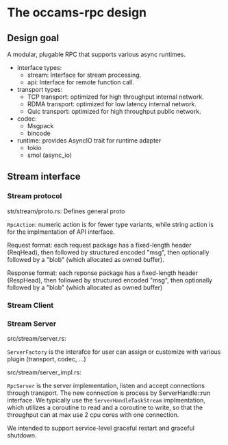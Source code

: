 # The occams-rpc design

## Design goal

A modular, plugable RPC that supports various async runtimes.

* interface types:
  - stream: Interface for stream processing.
  - api: Interface for remote function call.
* transport types:
  - TCP transport: optimized for high throughput internal network.
  - RDMA transport: optimized for low latency internal network.
  - Quic transport: optimized for high throughput public network.
* codec:
  - Msgpack
  - bincode
* runtime: provides AsyncIO trait for runtime adapter
  - tokio
  - smol (async_io)

## Stream interface

### Stream protocol

str/stream/proto.rs: Defines general proto

`RpcAction`: numeric action is for fewer type variants, while string action is for the implmentation of API interface.

Request format: each request package has a fixed-length header (ReqHead), then followed by structured encoded "msg", then optionally followed by a "blob" (which allocated as owned buffer).

Response format: each reponse package has a fixed-length header (RespHead), then followed by structured encoded "msg", then optionally followed by a "blob" (which allocated as owned buffer)

### Stream Client


### Stream Server

src/stream/server.rs:

`ServerFactory` is the interafce for user can assign or customize with various plugin (transport, codec, ...)

src/stream/server_impl.rs:

`RpcServer` is the server implementation, listen and accept connections through transport. The new connection is process by ServerHandle::run interface. We typically use the `ServerHandleTaskStream` implmentation, which utilizes a coroutine to read and a coroutine to write, so that the throughput can at max use 2 cpu cores with one connection.

We intended to support service-level graceful restart and graceful shutdown.
